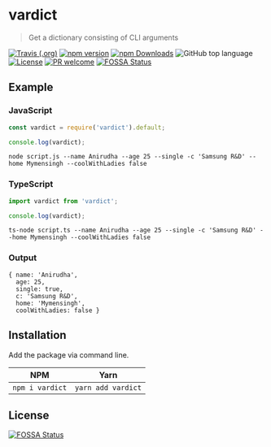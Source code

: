# vardict

> Get a dictionary consisting of CLI arguments

[![Travis (.org)](https://img.shields.io/travis/maacpiash/vardict?logo=travis&style=flat-square)](https://travis-ci.org/maacpiash/vardict)
[![npm version](https://img.shields.io/npm/v/vardict.svg?logo=npm&style=flat-square)](https://www.npmjs.com/package/vardict)
[![npm Downloads](https://img.shields.io/npm/dt/vardict.svg?logo=node.js&style=flat-square)](https://www.npmjs.com/package/vardict)
![GitHub top language](https://img.shields.io/github/languages/top/maacpiash/vardict.svg?logo=typescript&style=flat-square)
[![License](https://img.shields.io/github/license/maacpiash/vardict.svg?logo=open-source-initiative&style=flat-square)](https://github.com/maacpiash/vardict/blob/master/LICENSE)
[![PR welcome](https://img.shields.io/badge/PR-welcome-brightgreen.svg?logo=github&style=flat-square)](https://github.com/maacpiash/vardict/compare)
[![FOSSA Status](https://app.fossa.io/api/projects/git%2Bgithub.com%2Fmaacpiash%2Fvardict.svg?type=shield)](https://app.fossa.io/projects/git%2Bgithub.com%2Fmaacpiash%2Fvardict?ref=badge_shield)

## Example

### JavaScript

```TypeScript
const vardict = require('vardict').default;

console.log(vardict);
```

```Shell
node script.js --name Anirudha --age 25 --single -c 'Samsung R&D' --home Mymensingh --coolWithLadies false
```

### TypeScript

```TypeScript
import vardict from 'vardict';

console.log(vardict);
```

```Shell
ts-node script.ts --name Anirudha --age 25 --single -c 'Samsung R&D' --home Mymensingh --coolWithLadies false
```

### Output

```Shell
{ name: 'Anirudha',
  age: 25,
  single: true,
  c: 'Samsung R&D',
  home: 'Mymensingh',
  coolWithLadies: false }
```


## Installation

Add the package via command line.

| NPM | Yarn |
| --- | --- |
| `npm i vardict` | `yarn add vardict` |


## License
[![FOSSA Status](https://app.fossa.io/api/projects/git%2Bgithub.com%2Fmaacpiash%2Fvardict.svg?type=large)](https://app.fossa.io/projects/git%2Bgithub.com%2Fmaacpiash%2Fvardict?ref=badge_large)